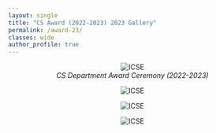 ```yaml
---
layout: single
title: "CS Award (2022-2023) 2023 Gallery"
permalink: /award-23/
classes: wide
author_profile: true
---
```


<figure style="text-align: center;">
  <img src="../assets/photo/award-1.jpg" alt="ICSE" style="max-width: 80%;" />
  <figcaption style="font-style: italic;">CS Department Award Ceremony (2022-2023)</figcaption>
</figure>

<figure style="text-align: center;">
  <img src="../assets/photo/award-2.jpg" alt="ICSE" style="max-width: 80%;" />
  <figcaption style="font-style: italic;"></figcaption>
</figure>


<figure style="text-align: center;">
  <img src="../assets/photo/award-3.jpg" alt="ICSE" style="max-width: 80%;" />
  <figcaption style="font-style: italic;"></figcaption>
</figure>


<figure style="text-align: center;">
  <img src="../assets/photo/award-4.jpg" alt="ICSE" style="max-width: 80%;" />
  <figcaption style="font-style: italic;"></figcaption>
</figure>
